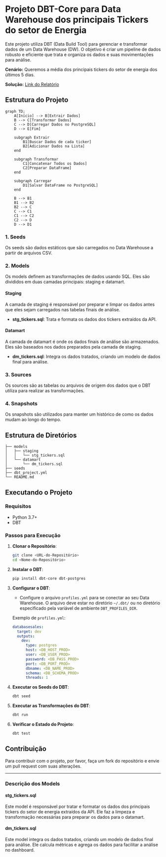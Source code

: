 # Projeto DBT-Core para Data Warehouse dos principais Tickers do setor de Energia

Este projeto utiliza DBT (Data Build Tool) para gerenciar e transformar dados de um Data Warehouse (DW). O objetivo é criar um pipeline de dados robusto e eficiente que trata e organiza os dados e suas movimentações para análise.

**Cenário:** Queremos a média dos principais tickers do setor de energia dos últimos 5 dias.

**Solução:** [Link do Relatório](https://tickers-energia-5d-avg.streamlit.app/)


## Estrutura do Projeto

```mermaid
graph TD;
    A[Início] --> B[Extrair Dados]
    B --> C[Transformar Dados]
    C --> D[Carregar Dados no PostgreSQL]
    D --> E[Fim]

    subgraph Extrair
        B1[Buscar Dados de cada ticker]
        B2[Adicionar Dados na Lista]
    end

    subgraph Transformar
        C1[Concatenar Todos os Dados]
        C2[Preparar DataFrame]
    end

    subgraph Carregar
        D1[Salvar DataFrame no PostgreSQL]
    end

    B --> B1
    B1 --> B2
    B2 --> C
    C --> C1
    C1 --> C2
    C2 --> D
    D --> D1
```

### 1. Seeds

Os seeds são dados estáticos que são carregados no Data Warehouse a partir de arquivos CSV.

### 2. Models

Os models definem as transformações de dados usando SQL. Eles são divididos em duas camadas principais: staging e datamart.

#### Staging

A camada de staging é responsável por preparar e limpar os dados antes que eles sejam carregados nas tabelas finais de análise.

- **stg_tickers.sql**: Trata e formata os dados dos tickers extraídos da API.

#### Datamart

A camada de datamart é onde os dados finais de análise são armazenados. Eles são baseados nos dados preparados pela camada de staging.

- **dm_tickers.sql**: Integra os dados tratados, criando um modelo de dados final para análise.

### 3. Sources

Os sources são as tabelas ou arquivos de origem dos dados que o DBT utiliza para realizar as transformações.

### 4. Snapshots

Os snapshots são utilizados para manter um histórico de como os dados mudam ao longo do tempo.

## Estrutura de Diretórios

```plaintext
├── models
│   ├── staging
│   │   └── stg_tickers.sql
│   └── datamart
│       └── dm_tickers.sql
├── seeds
├── dbt_project.yml
└── README.md
```

## Executando o Projeto

### Requisitos

- Python 3.7+
- DBT

### Passos para Execução

1. **Clonar o Repositório**:
   ```bash
   git clone <URL-do-Repositório>
   cd <Nome-do-Repositório>
   ```

2. **Instalar o DBT**:
   ```bash
   pip install dbt-core dbt-postgres
   ```

3. **Configurar o DBT**:
   - Configure o arquivo `profiles.yml` para se conectar ao seu Data Warehouse. O arquivo deve estar no diretório `~/.dbt/` ou no diretório especificado pela variável de ambiente `DBT_PROFILES_DIR`.

   Exemplo de `profiles.yml`:
   ```yaml
   databasesales:
     target: dev
     outputs:
       dev:
         type: postgres
         host: <DB_HOST_PROD>
         user: <DB_USER_PROD>
         password: <DB_PASS_PROD>
         port: <DB_PORT_PROD>
         dbname: <DB_NAME_PROD>
         schema: <DB_SCHEMA_PROD>
         threads: 1
   ```

4. **Executar os Seeds do DBT**:
   ```bash
   dbt seed
   ```

5. **Executar as Transformações do DBT**:
   ```bash
   dbt run
   ```

6. **Verificar o Estado do Projeto**:
   ```bash
   dbt test
   ```

## Contribuição

Para contribuir com o projeto, por favor, faça um fork do repositório e envie um pull request com suas alterações.

---

### Descrição dos Models

#### stg_tickers.sql

Este model é responsável por tratar e formatar os dados dos principais tickers do setor de energia extraídos da API. Ele faz a limpeza e transformação necessárias para preparar os dados para o datamart.

#### dm_tickers.sql

Este model integra os dados tratados, criando um modelo de dados final para análise. Ele calcula métricas e agrega os dados para facilitar a análise no dashboard.